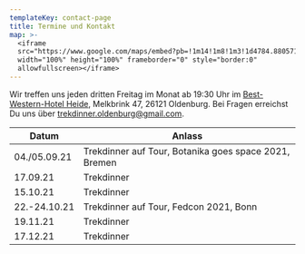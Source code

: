 ```yaml
---
templateKey: contact-page
title: Termine und Kontakt
map: >-
  <iframe
  src="https://www.google.com/maps/embed?pb=!1m14!1m8!1m3!1d4784.880571811187!2d8.202221!3d53.156139!3m2!1i1024!2i768!4f13.1!3m3!1m2!1s0x0%3A0xc8970fb1feaefc4c!2sBest+Western+Hotel+Heide+Oldenburg!5e0!3m2!1sen!2sus!4v1563031014541!5m2!1sen!2sus"
  width="100%" height="100%" frameborder="0" style="border:0"
  allowfullscreen></iframe>
---
```

Wir treffen uns jeden dritten Freitag im Monat ab 19:30 Uhr im [Best-Western-Hotel Heide](https://www.hotel-heide-oldenburg.de/), Melkbrink 47, 26121 Oldenburg. Bei Fragen erreichst Du uns über [trekdinner.oldenburg@gmail.com](mailto:trekdinner.oldenburg@gmail.com).


| Datum        | Anlass                                                |
| ------------ | ----------------------------------------------------- |
| 04./05.09.21 | Trekdinner auf Tour, Botanika goes space 2021, Bremen |
| 17.09.21     | Trekdinner                                            |
| 15.10.21     | Trekdinner                                            |
| 22.-24.10.21 | Trekdinner auf Tour, Fedcon 2021, Bonn                |
| 19.11.21     | Trekdinner                                            |
| 17.12.21     | Trekdinner                                            |
